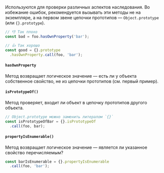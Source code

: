 Используются для проверки различных аспектов наследования. Во избежание ошибок, рекомендуется вызывать эти методы не на экземпляре, а на первом звене цепочки прототипов — `Object.prototype` (или `{}.prototype`).

```javascript
// 👎 Так плохо
const bad = foo.hasOwnProperty('bar');

// 👍 Так хорошо
const good = {}.prototype
  .hasOwnProperty.call(foo, 'bar');
```

#### `hasOwnProperty`

Метод возвращает логическое значение — есть ли у объекта собственное свойство, не из цепочки прототипов (см. первый пример).

#### `isPrototypeOf()`

Метод проверяет, входит ли объект в цепочку прототипов другого объекта.

```javascript
// Object.prototype можно заменить литералом `{}`
const isPrototypeOfBar = {}.isPrototypeOf
  .call(foo, bar);
```

#### `propertyIsEnumerable()`

Метод возвращает логическое значение — является ли указанное свойство перечисляемым?

```javascript
const barIsEnumerable = {}.propertyIsEnumerable
  .call(foo, 'bar');
```
